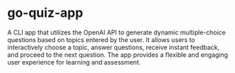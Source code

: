 # go-quiz-app

A CLI app that utilizes the OpenAI API to generate dynamic multiple-choice questions based on topics
entered by the user. It allows users to interactively choose a topic, answer questions, receive instant
feedback, and proceed to the next question. The app provides a flexible and engaging user experience for
learning and assessment.
